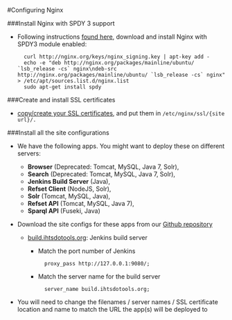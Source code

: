 #Configuring Nginx

###Install Nginx with SPDY 3 support

- Following instructions [found here](https://bjornjohansen.no/install-latest-version-of-nginx-on-ubuntu), download and install Nginx with SPDY3 module enabled:

        curl http://nginx.org/keys/nginx_signing.key | apt-key add -
        echo -e "deb http://nginx.org/packages/mainline/ubuntu/ `lsb_release -cs` nginx\ndeb-src http://nginx.org/packages/mainline/ubuntu/ `lsb_release -cs` nginx" > /etc/apt/sources.list.d/nginx.list
        sudo apt-get install spdy
        
###Create and install SSL certificates
- [copy/create your SSL certificates](https://www.startssl.com/?app=42), and put them in `/etc/nginx/ssl/{site url}/.` 

###Install all the site configurations

- We have the following apps. You might want to deploy these on different servers:

  - **Browser** (Deprecated: Tomcat, MySQL, Java 7, Solr), 
  - **Search** (Deprecated: Tomcat, MySQL, Java 7, Solr), 
  - **Jenkins Build Server** (Java), 
  - **Refset Client** (NodeJS, Solr), 
  - **Solr** (Tomcat, MySQL, Java), 
  - **Refset API** (Tomcat, MySQL, Java 7), 
  - **Sparql API** (Fuseki, Java)

- Download the site configs for these apps from our [Github repository](https://github.com/IHTSDO/snomed-publish/tree/master/config/nginx)

    - [build.ihtsdotools.org](build.ihtsdotools.org): Jenkins build server
        - Match the port number of Jenkins
        
                proxy_pass http://127.0.0.1:9080/;
                
        - Match the server name for the build server
        
                server_name build.ihtsdotools.org;

- You will need to change the filenames / server names / SSL certificate location and name to match the URL the app(s) will be deployed to

